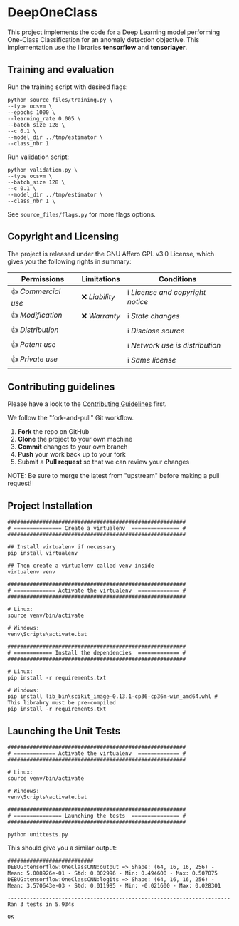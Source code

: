 # DeepOneClass

This project implements the code for a Deep Learning model performing One-Class 
Classification for an anomaly detection objective. This implementation use the libraries 
**tensorflow** and **tensorlayer**.

## Training and evaluation

Run the training script with desired flags:
```shell
python source_files/training.py \
--type ocsvm \
--epochs 1000 \
--learning_rate 0.005 \
--batch_size 128 \
--c 0.1 \
--model_dir ../tmp/estimator \
--class_nbr 1
```

Run validation script:
```shell
python validation.py \
--type ocsvm \
--batch_size 128 \
--c 0.1 \
--model_dir ../tmp/estimator \
--class_nbr 1 \
```

See `source_files/flags.py` for more flags options.

## Copyright and Licensing

The project is released under the GNU Affero GPL v3.0 License, which gives you 
the following rights in summary:

|**Permissions**       |**Limitations**    |**Conditions**                                      |
|--------------------- |------------------ |--------------------------------------------------- |
|:+1: *Commercial use* |:x: *Liability*    |:information_source: *License and copyright notice* |
|:+1: *Modification*   |:x: *Warranty*     |:information_source: *State changes*                |
|:+1: *Distribution*   |                   |:information_source: *Disclose source*              |
|:+1: *Patent use*     |                   |:information_source: *Network use is distribution*  |
|:+1: *Private use*    |                   |:information_source: *Same license*                 |


## Contributing guidelines

Please have a look to the [Contributing Guidelines](CONTRIBUTING.md) first.

We follow the "fork-and-pull" Git workflow.

1. **Fork** the repo on GitHub
2. **Clone** the project to your own machine
3. **Commit** changes to your own branch
4. **Push** your work back up to your fork
5. Submit a **Pull request** so that we can review your changes

NOTE: Be sure to merge the latest from "upstream" before making a pull request!

## Project Installation

```shell
########################################################
# =============== Create a virtualenv  =============== #
########################################################

## Install virtualenv if necessary
pip install virtualenv

## Then create a virtualenv called venv inside
virtualenv venv

########################################################
# ============= Activate the virtualenv  ============= #
########################################################

# Linux:
source venv/bin/activate

# Windows:
venv\Scripts\activate.bat

########################################################
# ============ Install the dependencies  ============= #
########################################################

# Linux:
pip install -r requirements.txt

# Windows:
pip install lib_bin\scikit_image-0.13.1-cp36-cp36m-win_amd64.whl # This librabry must be pre-compiled
pip install -r requirements.txt
```



## Launching the Unit Tests


```shell
########################################################
# ============= Activate the virtualenv  ============= #
########################################################

# Linux:
source venv/bin/activate

# Windows:
venv\Scripts\activate.bat

########################################################
# =============== Launching the tests  =============== #
########################################################

python unittests.py
```

This should give you a similar output:
```
###########################
DEBUG:tensorflow:OneClassCNN:output => Shape: (64, 16, 16, 256) - Mean: 5.008926e-01 - Std: 0.002996 - Min: 0.494600 - Max: 0.507075
DEBUG:tensorflow:OneClassCNN:logits => Shape: (64, 16, 16, 256) - Mean: 3.570643e-03 - Std: 0.011985 - Min: -0.021600 - Max: 0.028301

----------------------------------------------------------------------
Ran 3 tests in 5.934s

OK
```

